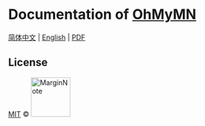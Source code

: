 # Documentation of [OhMyMN](https://github.com/marginnoteapp/ohmymn)

[简体中文](https://ohmymn.marginnote.cn) | [English](https://ohmymn.marginnote.cn/en) | [PDF](https://github.com/marginnoteapp/ohmymn-docs/releases/tag/pdf)

## License

<a href="https://github.com/marginnoteapp/ohmymn/blob/main/LICENSE">MIT</a> © <a href="https://github.com/marginnoteapp"><img src="https://testmnbbs.oss-cn-zhangjiakou.aliyuncs.com/pic/mn.png?x-oss-process=base_webp" alt="MarginNote" width="80"></a>